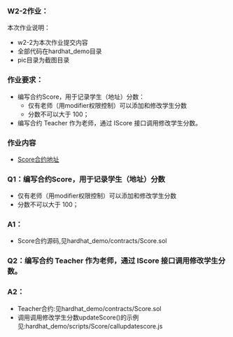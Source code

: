 ### W2-2作业：
本次作业说明：
- w2-2为本次作业提交内容
- 全部代码在hardhat_demo目录
- pic目录为截图目录

### 作业要求：
* 编写合约Score，⽤于记录学⽣（地址）分数：
    * 仅有⽼师（⽤modifier权限控制）可以添加和修改学⽣分数
    * 分数不可以⼤于 100；
* 编写合约 Teacher 作为⽼师，通过 IScore 接⼝调⽤修改学⽣分数。

### 作业内容
- [Score合约地址](https://ropsten.etherscan.io/address/0xe5599C7782034C97d72A0f2B56b5A968F12e26aA)

### Q1：编写合约Score，⽤于记录学⽣（地址）分数
  - 仅有⽼师（⽤modifier权限控制）可以添加和修改学⽣分数
  - 分数不可以⼤于 100；
### A1：
  - Score合约源码,见hardhat_demo/contracts/Score.sol

### Q2：编写合约 Teacher 作为⽼师，通过 IScore 接⼝调⽤修改学⽣分数。
### A2：
- Teacher合约:见hardhat_demo/contracts/Score.sol
- 调用调⽤修改学⽣分数updateScore()的示例见:hardhat_demo/scripts/Score/callupdatescore.js
